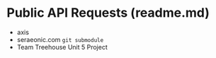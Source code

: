 # Public API Requests (readme.md)
- axis
- seraeonic.com `git submodule`
- Team Treehouse Unit 5 Project
